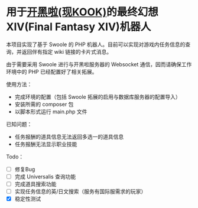 # 用于[开黑啦(现KOOK)](https://www.kookapp.cn/)的最终幻想XIV(Final Fantasy XIV)机器人

本项目实现了基于 Swoole 的 PHP 机器人。目前可以实现对游戏内任务信息的查询，并返回伴有指定 wiki 链接的卡片式消息。

由于需要采用 Swoole 进行与开黑啦服务器的 Websocket 通信，因而请确保工作环境中的 PHP 已经配置好了相关拓展。

使用方法：

- 完成环境的配置（包括 Swoole 拓展的启用与数据库服务器的配置导入）
- 安装所需的 composer 包
- 以脚本形式运行 main.php 文件

已知问题：

- 任务报酬的道具信息无法返回多选一的道具信息
- 任务报酬无法显示职业技能

Todo：

- [ ] 修复Bug
- [ ] 完成 Universalis 查询功能
- [ ] 完成道具搜索功能
- [ ] 实现任务信息的英/日文搜索（服务有国际服需求的玩家）
- [x] 稳定性测试
